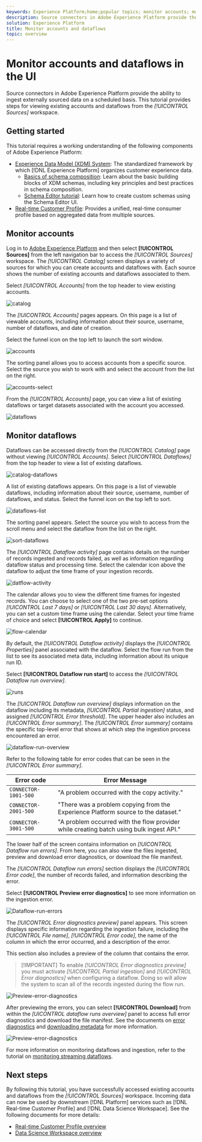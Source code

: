 ```yaml
---
keywords: Experience Platform;home;popular topics; monitor accounts; monitor dataflows
description: Source connectors in Adobe Experience Platform provide the ability to ingest externally sourced data on a scheduled basis. This tutorial provides steps for viewing existing accounts and dataflows from the Sources workspace.
solution: Experience Platform
title: Monitor accounts and dataflows
topic: overview
---
```


# Monitor accounts and dataflows in the UI

Source connectors in Adobe Experience Platform provide the ability to ingest externally sourced data on a scheduled basis. This tutorial provides steps for viewing existing accounts and dataflows from the *[!UICONTROL Sources]* workspace.

## Getting started

This tutorial requires a working understanding of the following components of Adobe Experience Platform:

-   [Experience Data Model (XDM) System](../../../xdm/home.md): The standardized framework by which [!DNL Experience Platform] organizes customer experience data.
    -   [Basics of schema composition](../../../xdm/schema/composition.md): Learn about the basic building blocks of XDM schemas, including key principles and best practices in schema composition.
    -   [Schema Editor tutorial](../../../xdm/tutorials/create-schema-ui.md): Learn how to create custom schemas using the Schema Editor UI.
-   [Real-time Customer Profile](../../../profile/home.md): Provides a unified, real-time consumer profile based on aggregated data from multiple sources.

## Monitor accounts

Log in to [Adobe Experience Platform](https://platform.adobe.com) and then select **[!UICONTROL Sources]** from the left navigation bar to access the *[!UICONTROL Sources]* workspace. The *[!UICONTROL Catalog]* screen displays a variety of sources for which you can create accounts and dataflows with. Each source shows the number of existing accounts and dataflows associated to them.

Select *[!UICONTROL Accounts]* from the top header to view existing accounts.

![catalog](../../images/tutorials/monitor/catalog-accounts.png)

The *[!UICONTROL Accounts]* pages appears. On this page is a list of viewable accounts, including information about their source, username, number of dataflows, and date of creation.

Select the funnel icon on the top left to launch the sort window.

![accounts](../../images/tutorials/monitor/accounts-list.png)

The sorting panel allows you to access accounts from a specific source. Select the source you wish to work with and select the account from the list on the right.

![accounts-select](../../images/tutorials/monitor/accounts-sort.png)

From the *[!UICONTROL Accounts]* page, you can view a list of existing dataflows or target datasets associated with the account you accessed.

![dataflows](../../images/tutorials/monitor/dataflows.png)

## Monitor dataflows

Dataflows can be accessed directly from the *[!UICONTROL Catalog]* page without viewing *[!UICONTROL Accounts]*. Select *[!UICONTROL Dataflows]* from the top header to view a list of existing dataflows.

![catalog-dataflows](../../images/tutorials/monitor/catalog-dataflows.png)

A list of existing dataflows appears. On this page is a list of viewable dataflows, including information about their source, username, number of dataflows, and status. Select the funnel icon on the top left to sort.

![dataflows-list](../../images/tutorials/monitor/dataflows-list.png)

The sorting panel appears. Select the source you wish to access from the scroll menu and select the dataflow from the list on the right.

![sort-dataflows](../../images/tutorials/monitor/dataflows-sort.png)

The *[!UICONTROL Dataflow activity]* page contains details on the number of records ingested  and records failed, as well as information regarding dataflow status and processing time. Select the calendar icon above the dataflow to adjust the time frame of your ingestion records.

![datflow-activity](../../images/tutorials/monitor/dataflow-activity.png)

The calendar allows you to view the different time frames for ingested records. You can choose to select one of the two pre-set options *[!UICONTROL Last 7 days]* or *[!UICONTROL Last 30 days]*. Alternatively, you can set a custom time frame using the calendar. Select your time frame of choice and select **[!UICONTROL Apply]** to continue.

![flow-calendar](../../images/tutorials/monitor/flow-calendar.png)

By default, the *[!UICONTROL Dataflow activity]* displays the *[!UICONTROL Properties]* panel associated with the dataflow. Select the flow run from the list to see its associated meta data, including information about its unique run ID.

Select **[!UICONTROL Dataflow run start]** to access the *[!UICONTROL Dataflow run overview]*.

![runs](../../images/tutorials/monitor/run-metadata.png)

The *[!UICONTROL Dataflow run overview]* displays information on the dataflow including its metadata, *[!UICONTROL Partial ingestion]* status, and assigned *[!UICONTROL Error threshold]*. The upper header also includes an *[!UICONTROL Error summary]*. The *[!UICONTROL Error summary]* contains the specific top-level error that shows at which step the ingestion process encountered an error.

![dataflow-run-overview](../../images/tutorials/monitor/dataflow-run-overview.png)

Refer to the following table for error codes that can be seen in the *[!UICONTROL Error summary]*.

| Error code | Error Message |
| ---------- | ----------- |
| `CONNECTOR-1001-500` | "A problem occurred with the copy activity." |
| `CONNECTOR-2001-500` | "There was a problem copying from the Experience Platform source to the dataset." |
| `CONNECTOR-3001-500` | "A problem occurred with the flow provider while creating batch using bulk ingest API." |

The lower half of the screen contains information on *[!UICONTROL Dataflow run errors]*. From here, you can also view the files ingested, preview and download error diagnostics, or download the file manifest.

The *[!UICONTROL Dataflow run errors]* section displays the *[!UICONTROL Error code]*, the number of records failed, and information describing the error.

Select **[!UICONTROL Preview error diagnostics]** to see more information on the ingestion error.

![Dataflow-run-errors](../../images/tutorials/monitor/dataflow-run-errors.png)

The *[!UICONTROL Error diagnostics preview]* panel appears. This screen displays specific information regarding the ingestion failure, including the *[!UICONTROL File name]*, *[!UICONTROL Error code]*, the name of the column in which the error occurred, and a description of the error.

This section also includes a preview of the column that contains the error.

> [!IMPORTANT] To enable *[!UICONTROL Error diagnostics preview]* you must activate *[!UICONTROL Partial ingestion]* and *[!UICONTROL Error diagnostics]* when configuring a dataflow. Doing so will allow the system to scan all of the records ingested during the flow run.

![Preview-error-diagnostics](../../images/tutorials/monitor/preview-error-diagnostics.png)

After previewing the errors, you can select **[!UICONTROL Download]** from within the *[UICONTROL dataflow runs overview]* panel to access full error diagnostics and download the file manifest. See the documents on [error diagnostics](../../../ingestion/batch-ingestion/partial.md#retrieve-errors) and [downloading metadata](../../../ingestion/batch-ingestion/partial.md#download-metadata) for more information.

![Preview-error-diagnostics](../../images/tutorials/monitor/download.png)

For more information on monitoring dataflows and ingestion, refer to the tutorial on [monitoring streaming dataflows](../../../ingestion/quality/monitor-data-flows.md).

## Next steps

By following this tutorial, you have successfully accessed existing accounts and dataflows from the *[!UICONTROL Sources]* workspace. Incoming data can now be used by downstream [!DNL Platform] services such as [!DNL Real-time Customer Profile] and [!DNL Data Science Workspace]. See the following documents for more details:

- [Real-time Customer Profile overview](../../../profile/home.md)
- [Data Science Workspace overview](../../../data-science-workspace/home.md)